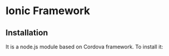 # Ionic Framework

## Installation
It is a node.js module based on Cordova framework.
To install it:
